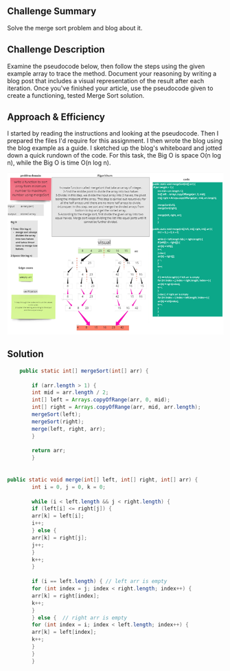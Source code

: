 ## Challenge Summary

Solve the merge sort problem and blog about it.

## Challenge Description

Examine the pseudocode below, then follow the steps using the given example array to trace the
method. Document your reasoning by writing a blog post that includes a visual representation of the
result after each iteration. Once you've finished your article, use the pseudocode given to create a
functioning, tested Merge Sort solution.

## Approach & Efficiency

I started by reading the instructions and looking at the pseudocode. Then I prepared the files I'd
require for this assignment. I then wrote the blog using the blog example as a guide. I sketched up
the blog's whiteboard and jotted down a quick rundown of the code. For this task, the Big O is space
O(n log n), while the Big O is time O(n log n).

![](whiteBoardclass27.png)

## Solution

~~~java
    public static int[] mergeSort(int[] arr) {

        if (arr.length > 1) {
        int mid = arr.length / 2;
        int[] left = Arrays.copyOfRange(arr, 0, mid);
        int[] right = Arrays.copyOfRange(arr, mid, arr.length);
        mergeSort(left);
        mergeSort(right);
        merge(left, right, arr);
        }

        return arr;
        }


public static void merge(int[] left, int[] right, int[] arr) {
        int i = 0, j = 0, k = 0;

        while (i < left.length && j < right.length) {
        if (left[i] <= right[j]) {
        arr[k] = left[i];
        i++;
        } else {
        arr[k] = right[j];
        j++;
        }
        k++;
        }

        if (i == left.length) { // left arr is empty
        for (int index = j; index < right.length; index++) {
        arr[k] = right[index];
        k++;
        }
        } else {  // right arr is empty
        for (int index = i; index < left.length; index++) {
        arr[k] = left[index];
        k++;
        }
        }
        }
~~~